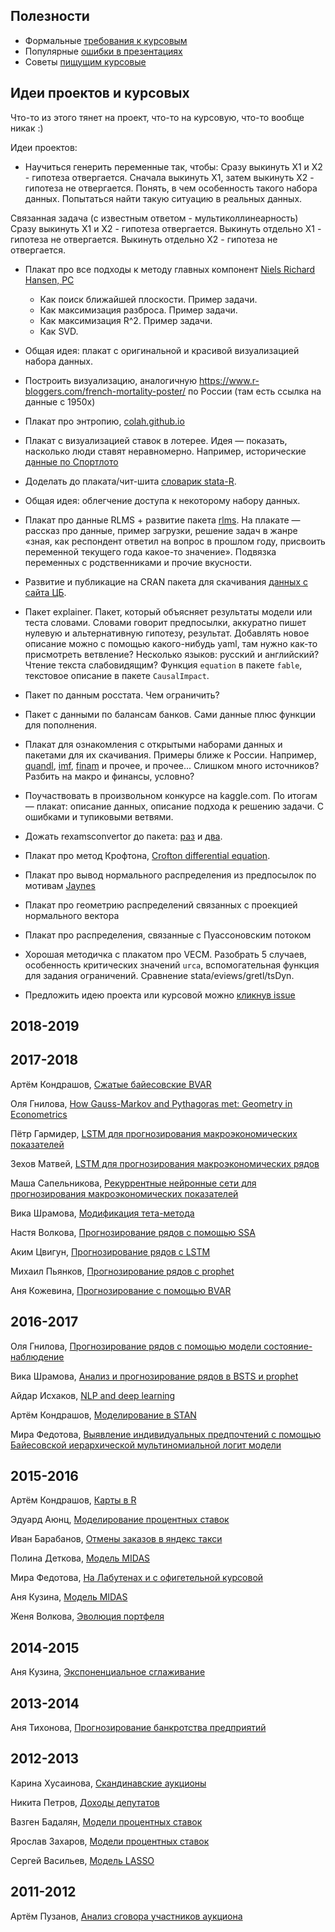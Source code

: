 ## Полезности

* Формальные [требования к курсовым](https://github.com/bdemeshev/course_works/blob/master/coursework_requirements.md)
* Популярные [ошибки в презентациях](https://github.com/bdemeshev/course_works/blob/master/typical_techinal_errors.md)
* Советы [пищущим курсовые](https://github.com/bdemeshev/epsilon/raw/master/e_001/metrics-errors/metrics-errors.pdf)


## Идеи проектов и курсовых

Что-то из этого тянет на проект, что-то на курсовую, что-то вообще никак :)


Идеи проектов:

* Научиться генерить переменные так, чтобы:
Сразу выкинуть Х1 и Х2 - гипотеза отвергается.
Сначала выкинуть Х1, затем выкинуть Х2 -
гипотеза не отвергается.
Понять, в чем особенность такого набора данных.
Попытаться найти такую ситуацию в реальных данных.

Связанная задача (с известным ответом - мультиколлинеарность)
Сразу выкинуть Х1 и Х2 - гипотеза отвергается.
Выкинуть отдельно Х1 - гипотеза не отвергается.
Выкинуть отдельно Х2 - гипотеза не отвергается.

* Плакат про все подходы к методу главных компонент
[Niels Richard Hansen, PC](www.math.ku.dk/~richard/courses/statlearn2011/pca.pdf)
  * Как поиск ближайшей плоскости. Пример задачи.
  * Как максимизация разброса. Пример задачи.
  * Как максимизация R^2. Пример задачи.
  * Как SVD.


* Общая идея: плакат с оригинальной и красивой визуализацией набора данных.

* Построить визуализацию, аналогичную https://www.r-bloggers.com/french-mortality-poster/ по России (там есть ссылка на данные с 1950х)

* Плакат про энтропию, [colah.github.io](http://colah.github.io/posts/2015-09-Visual-Information/)

* Плакат с визуализацией ставок в лотерее. Идея — показать, насколько люди ставят
неравномерно. Например, исторические [данные по Спортлото](https://timelottery.ru/lottery/sovetskoe-sportloto-istoriya-i-arhiv-tirazhej/)


* Доделать до плаката/чит-шита [словарик stata-R](https://github.com/andrey-lukyanov/Econometrics_project_2018).

* Общая идея: облегчение доступа к некоторому набору данных.

* Плакат про данные RLMS + развитие пакета [rlms](https://github.com/bdemeshev/rlms). На плакате — рассказ про данные, пример загрузки, решение задач в жанре «зная, как респондент ответил на вопрос в прошлом году, присвоить переменной текущего года какое-то значение». Подвязка переменных с родственниками и прочие вкусности.

* Развитие и публикацие на CRAN пакета для скачивания [данных с сайта ЦБ](https://github.com/bdemeshev/cbr).

* Пакет explainer. Пакет, который объясняет результаты модели или теста словами.
Словами говорит предпосылки, аккуратно пишет нулевую и альтернативную гипотезу,
результат. Добавлять новое описание можно с помощью какого-нибудь yaml, там нужно
как-то присмотреть ветвление? Несколько языков: русский и английский? Чтение текста слабовидящим? Функция `equation` в пакете `fable`, текстовое описание в пакете
`CausalImpact`.

* Пакет по данным росстата. Чем ограничить?

* Пакет с данными по балансам банков. Сами данные плюс функции для пополнения.

* Плакат для ознакомления с открытыми наборами данных и пакетами для их скачивания.
Примеры ближе к России. Например, [quandl](quandl.com), [imf](https://github.com/christophergandrud/imfr), [finam](https://quanttools.bitbucket.io/_site/get_started.html) и прочее, и прочее... Слишком много источников? Разбить на макро и финансы, условно?


* Поучаствовать в произвольном конкурсе на kaggle.com. По итогам — плакат:
описание данных, описание подхода к решению задачи. С ошибками и тупиковыми ветвями.

* Дожать rexamsconvertor до пакета: [раз](https://github.com/V-Marco/rexamsconverter) и [два](https://github.com/bdemeshev/rexamsconverter).


* Плакат про метод Крофтона, [Crofton differential equation](https://www.jstor.org/stable/2589434).

* Плакат про вывод нормального распределения из предпосылок по мотивам [Jaynes](http://www-biba.inrialpes.fr/Jaynes/cc07s.pdf)

* Плакат про геометрию распределений связанных с проекцией нормального вектора

* Плакат про распределения, связанные с Пуассоновским потоком

* Хорошая методичка с плакатом про VECM. Разобрать 5 случаев, особенность критических значений `urca`,
вспомогательная функция для задания ограничений. Сравнение stata/eviews/gretl/tsDyn.


* Предложить идею проекта или курсовой можно [кликнув issue](https://github.com/bdemeshev/course_works/issues)



## 2018-2019



## 2017-2018

Артём Кондрашов, [Сжатые байесовские BVAR](https://github.com/akondrashov96/RcppBVAR)

Оля Гнилова, [How Gauss-Markov and Pythagoras met: Geometry in Econometrics](https://github.com/olyagnilova/gauss-markov-pythagoras)

Пётр Гармидер, [LSTM для прогнозирования макроэкономических показателей](https://github.com/PetrGarm/coursework)

Зехов Матвей, [LSTM для прогнозирования макроэкономических рядов](https://github.com/Pyatachokk/Course_work)

Маша Сапельникова, [Рекуррентные нейронные сети для прогнозирования макроэкономических показателей](https://github.com/maschasap/rnn)

Вика Шрамова, [Модификация тета-метода](https://github.com/VictoriaShramova/diploma)

Настя Волкова, [Прогнозирование рядов с помощью SSA](https://github.com/Anastasia4111/SSA)

Аким Цвигун, [Прогнозирование рядов с LSTM](https://github.com/Aktsvigun/term_paper)

Михаил Пьянков, [Прогнозирование рядов с prophet](https://github.com/MikhailPyankov/Course-paper)

Аня Кожевина, [Прогнозирование с помощью BVAR](https://github.com/akozhevina/kursach)


## 2016-2017

Оля Гнилова, [Прогнозирование рядов с помощью модели состояние-наблюдение](https://github.com/olyagnilova/term-paper/tree/master/2017)

Вика Шрамова, [Анализ и прогнозирование рядов в BSTS и prophet](https://github.com/VictoriaShramova/bsts_prophet_code)

Айдар Исхаков, [NLP and deep learning](https://github.com/bdemeshev/course_works/tree/master/2016_2017/iskhakov_nlp_deep_learning)

Артём Кондрашов, [Моделирование в STAN](https://github.com/bdemeshev/course_works/tree/master/2016_2017/kondrashov_stan)

Мира Федотова, [Выявление индивидуальных предпочтений с помощью Байесовской иерархической мультиномиальной логит модели](https://github.com/bdemeshev/course_works/tree/master/2016_2017/4b_fedorova_mira_preferences.pdf)



## 2015-2016

Артём Кондрашов, [Карты в R](https://github.com/akondrashov96/Tutorials-Scripts/tree/master/Visualisation_maps)

Эдуард Аюнц, [Моделирование процентных ставок](https://github.com/bdemeshev/course_works/tree/master/2015_2016/2015_2b_ayunts_eduard_interest_rates)

Иван Барабанов, [Отмены заказов в яндекс такси](https://github.com/bdemeshev/course_works/tree/master/2015_2016/2015_3b_baranov_ivan_yandex_taxi)

Полина Деткова, [Модель MIDAS](https://github.com/bdemeshev/course_works/tree/master/2015_2016/2015_3b_detkova_polina_midas)

Мира Федотова, [На Лабутенах и с офигетельной курсовой](https://github.com/bdemeshev/course_works/tree/master/2015_2016/2015_3b_fedotova_mira_louboutin)

Аня Кузина, [Модель MIDAS](https://github.com/bdemeshev/course_works/tree/master/2015_2016/2015_3b_kuzina_anna_midas)

Женя Волкова, [Эволюция портфеля](https://github.com/bdemeshev/course_works/tree/master/2015_2016/2015_3b_volkova_jenia_evolutsia_portfelia)


## 2014-2015

Аня Кузина, [Экспоненциальное сглаживание](https://github.com/bdemeshev/course_works/tree/master/2014_2015/2014_2b_Kuzina_Anna_exponential_smoothing)


## 2013-2014

Аня Тихонова, [Прогнозирование банкротства предприятий](https://github.com/bdemeshev/course_works/tree/master/2013_2014/2013_4b_tikhonova_bankruptcy)


## 2012-2013

Карина Хусаинова, [Скандинавские аукционы](https://github.com/bdemeshev/course_works/tree/master/2012_2013/2012_2b_karina_khusainova_scandinavian_auctions)

Никита Петров, [Доходы депутатов](https://github.com/bdemeshev/course_works/tree/master/2012_2013/2012_2b_nikita_petrov_dohod_deputatov)

Вазген Бадалян, [Модели процентных ставок](https://github.com/bdemeshev/course_works/tree/master/2012_2013/2012_2b_vazgen_badalyan_interest_rate_models)

Ярослав Захаров, [Модели процентных ставок](https://github.com/bdemeshev/course_works/tree/master/2012_2013/2012_3b_vasieliev_sergey_lasso)

Сергей Васильев, [Модель LASSO](https://github.com/bdemeshev/course_works/tree/master/2012_2013/2012_3b_vasieliev_sergey_lasso)



## 2011-2012

Артём Пузанов, [Анализ сговора участников аукциона](https://github.com/bdemeshev/course_works/tree/master/2011_2012/2011_4b_artem_puzanov)
